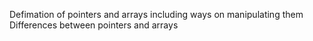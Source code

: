Defimation of pointers and arrays including ways on manipulating them
Differences between pointers and arrays
